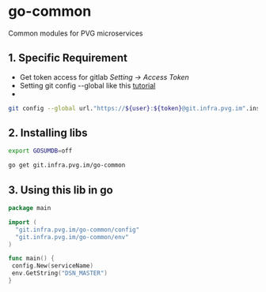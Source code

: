 # go-common

Common modules for PVG microservices

## 1. Specific Requirement

- Get token access for gitlab *Setting  -> Access Token*
- Setting git config --global like this [tutorial](https://medium.com/cloud-native-the-gathering/go-modules-with-private-git-repositories-dfe795068db4)
-

  ```bash
  git config --global url."https://${user}:${token}@git.infra.pvg.im".insteadOf "https://git.infra.pvg.im"
  ```

## 2. Installing libs

```bash
export GOSUMDB=off

go get git.infra.pvg.im/go-common

```

## 3. Using this lib in go

```go
package main

import (
  "git.infra.pvg.im/go-common/config"
  "git.infra.pvg.im/go-common/env"
)

func main() {
 config.New(serviceName)
 env.GetString("DSN_MASTER")
}

```
